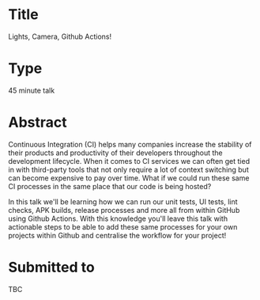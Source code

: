 # Title

Lights, Camera, Github Actions!

# Type

45 minute talk

# Abstract

Continuous Integration (CI) helps many companies increase the stability of their products and productivity of their developers throughout the development lifecycle. When it comes to CI services we can often get tied in with third-party tools that not only require a lot of context switching but can become expensive to pay over time. What if we could run these same CI processes in the same place that our code is being hosted?

In this talk we'll be learning how we can run our unit tests, UI tests, lint checks, APK builds, release processes and more all from within GitHub using Github Actions. With this knowledge you'll leave this talk with actionable steps to be able to add these same processes for your own projects within Github and centralise the workflow for your project!

# Submitted to

TBC
